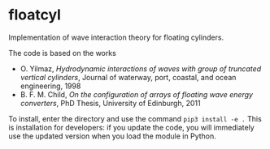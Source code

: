# floatcyl
Implementation of wave interaction theory for floating cylinders.

The code is based on the works
- O. Yilmaz, *Hydrodynamic interactions of waves with group of truncated vertical cylinders*, Journal of waterway, port, coastal, and ocean engineering, 1998
- B. F. M. Child, *On the configuration of arrays of floating wave energy converters*, PhD Thesis, University of Edinburgh, 2011


To install, enter the directory and use the command
`pip3 install -e .`
This is installation for developers: if you update the code, you will immediately use the updated version when you load the module in Python.

